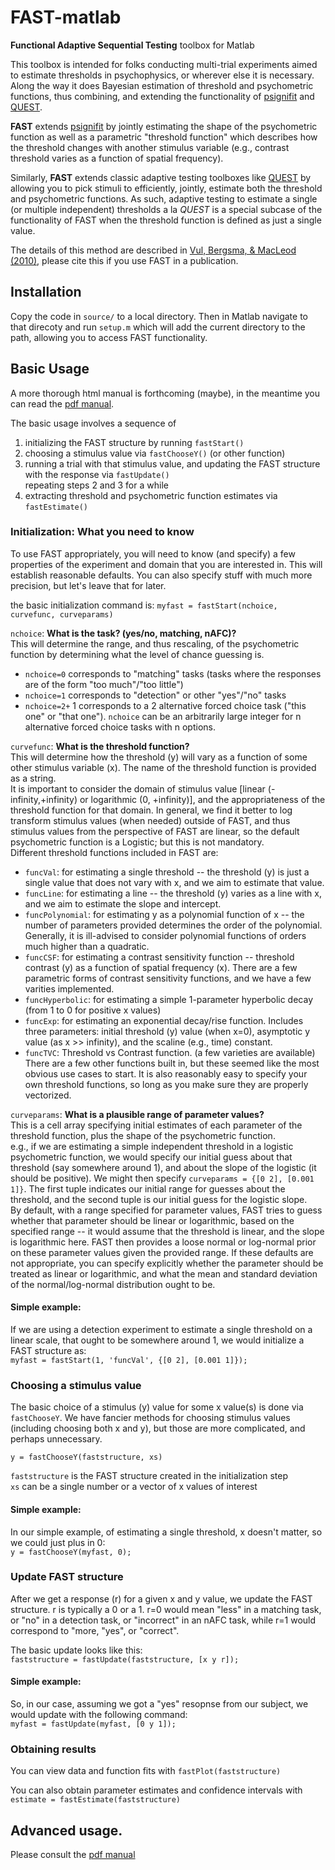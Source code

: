 FAST-matlab
===========

**Functional Adaptive Sequential Testing** toolbox for Matlab

This toolbox is intended for folks conducting multi-trial experiments aimed to estimate thresholds in psychophysics, or wherever else it is necessary. Along the way it does Bayesian estimation of threshold and psychometric functions, thus combining, and extending the functionality of [psignifit](http://psignifit.sourceforge.net/) and [QUEST](http://psych.nyu.edu/pelli/software.html).

**FAST** extends [psignifit](http://psignifit.sourceforge.net/) by jointly estimating the shape of the psychometric function as well as a parametric "threshold function" which describes how the threshold changes with another stimulus variable (e.g., contrast threshold varies as a function of spatial frequency).

Similarly, **FAST** extends classic adaptive testing toolboxes like [QUEST](http://psych.nyu.edu/pelli/software.html) by allowing you to pick stimuli to efficiently, jointly, estimate both the threshold and psychometric functions.  As such, adaptive testing to estimate a single (or multiple independent) thresholds a la _QUEST_ is a special subcase of the functionality of FAST when the threshold function is defined as just a single value.

The details of this method are described in [Vul, Bergsma, & MacLeod (2010)](http://www.evullab.org/pdf/s6.pdf), please cite this if you use FAST in a publication.

## Installation

Copy the code in `source/` to a local directory.  Then in Matlab navigate to that direcoty and run `setup.m` which will add the current directory to the path, allowing you to access FAST functionality.

## Basic Usage

A more thorough html manual is forthcoming (maybe), in the meantime you can read the [pdf manual](https://github.com/evule/FAST-matlab/raw/master/manual-latex/FAST-manual.pdf).

The basic usage involves a sequence of  
1. initializing the FAST structure by running `fastStart()`  
2. choosing a stimulus value via `fastChooseY()` (or other function)  
3. running a trial with that stimulus value, and updating the FAST structure with the response via `fastUpdate()`  
repeating steps 2 and 3 for a while  
4. extracting threshold and psychometric function estimates via `fastEstimate()`

### Initialization: What you need to know

To use FAST appropriately, you will need to know (and specify) a few properties of the experiment and domain that you are interested in.  This will establish reasonable defaults.  You can also specify stuff with much more precision, but let's leave that for later.

the basic initialization command is: `myfast = fastStart(nchoice, curvefunc, curveparams)`

`nchoice`: **What is the task? (yes/no, matching, nAFC)?**  
This will determine the range, and thus rescaling, of the psychometric function by determining what the level of chance guessing is.  
- `nchoice=0` corresponds to "matching" tasks (tasks where the responses are of the form "too much"/"too little")  
- `nchoice=1` corresponds to "detection" or other "yes"/"no" tasks  
- `nchoice=2+` 1 corresponds to a 2 alternative forced choice task ("this one" or "that one"). `nchoice` can be an arbitrarily large integer for n alternative forced choice tasks with n options.  

`curvefunc`: **What is the threshold function?**  
This will determine how the threshold (y) will vary as a function of some other stimulus variable (x).  The name of the threshold function is provided as a string.  
It is important to consider the domain of stimulus value [linear (-infinity,+infinity) or logarithmic (0, +infinity)], and the appropriateness of the threshold function for that domain.  In general, we find it better to log transform stimulus values (when needed) outside of FAST, and thus stimulus values from the perspective of FAST are linear, so the default psychometric function is a Logistic; but this is not mandatory.  
Different threshold functions included in FAST are:  
- `funcVal`: for estimating a single threshold -- the threshold (y) is just a single value that does not vary with x, and we aim to estimate that value.  
- `funcLine`: for estimating a line -- the threshold (y) varies as a line with x, and we aim to estimate the slope and intercept.  
- `funcPolynomial`: for estimating y as a polynomial function of x -- the number of parameters provided determines the order of the polynomial.  Generally, it is ill-advised to consider polynomial functions of orders much higher than a quadratic.  
- `funcCSF`: for estimating a contrast sensitivity function -- threshold contrast (y) as a function of spatial frequency (x).  There are a few parametric forms of contrast sensitivity functions, and we have a few varities implemented.  
- `funcHyperbolic`: for estimating a simple 1-parameter hyperbolic decay (from 1 to 0 for positive x values)  
- `funcExp`: for estimating an exponential decay/rise function.  Includes three parameters: initial threshold (y) value (when x=0), asymptotic y value (as x >> infinity), and the scaline (e.g., time) constant.  
- `funcTVC`: Threshold vs Contrast function.  (a few varieties are available)  
There are a few other functions built in, but these seemed like the most obvious use cases to start.  It is also reasonably easy to specify your own threshold functions, so long as you make sure they are properly vectorized.  

`curveparams`: **What is a plausible range of parameter values?**  
This is a cell array specifying initial estimates of each parameter of the threshold function, plus the shape of the psychometric function.  
e.g., if we are estimating a simple independent threshold in a logistic psychometric function, we would specify our initial guess about that threshold (say somewhere around 1), and about the slope of the logistic (it should be positive).  We might then specify `curveparams = {[0 2], [0.001 1]}`. The first tuple indicates our initial range for guesses about the threshold, and the second tuple is our initial guess for the logistic slope.  
By default, with a range specified for parameter values, FAST tries to guess whether that parameter should be linear or logarithmic, based on the specified range -- it would assume that the threshold is linear, and the slope is logarithmic here.  FAST then provides a loose normal or log-normal prior on these parameter values given the provided range.  If these defaults are not appropriate, you can specify explicitly whether the parameter should be treated as linear or logarithmic, and what the mean and standard deviation of the normal/log-normal distribution ought to be.

#### Simple example:

If we are using a detection experiment to estimate a single threshold on a linear scale, that ought to be somewhere around 1, we would initialize a FAST structure as:  
`myfast = fastStart(1, 'funcVal', {[0 2], [0.001 1]});`

### Choosing a stimulus value

The basic choice of a stimulus (y) value for some x value(s) is done via `fastChooseY`.  We have fancier methods for choosing stimulus values (including choosing both x and y), but those are more complicated, and perhaps unnecessary.

`y = fastChooseY(faststructure, xs)`

`faststructure` is the FAST structure created in the initialization step  
`xs` can be a single number or a vector of x values of interest  

#### Simple example:

In our simple example, of estimating a single threshold, x doesn't matter, so we could just plus in 0:  
`y = fastChooseY(myfast, 0);`

### Update FAST structure

After we get a response (r) for a given x and y value, we update the FAST structure.  r is typically a 0 or a 1.  r=0 would mean "less" in a matching task, or "no" in a detection task, or "incorrect" in an nAFC task, while r=1 would correspond to "more, "yes", or "correct".  

The basic update looks like this:  
`faststructure = fastUpdate(faststructure, [x y r]);`

#### Simple example:

So, in our case, assuming we got a "yes" resopnse from our subject, we would update with the following command:  
`myfast = fastUpdate(myfast, [0 y 1]);`

### Obtaining results

You can view data and function fits with `fastPlot(faststructure)`

You can also obtain parameter estimates and confidence intervals with `estimate = fastEstimate(faststructure)`

## Advanced usage.

Please consult the [pdf manual](https://github.com/evule/FAST-matlab/raw/master/manual-latex/FAST-manual.pdf)
